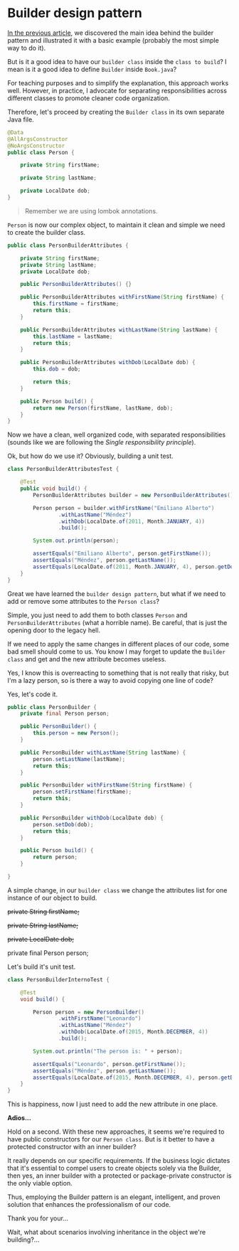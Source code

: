 # Builder design pattern

[In the previous article](/creational/builder.md), we discovered the main idea behind the builder pattern and illustrated it with a basic example (probably the most simple way to do it).

But is it a good idea to have our `builder class` inside the `class to build`? I mean is it a good idea to define `Builder` inside `Book.java`?

For teaching purposes and to simplify the explanation, this approach works well. However, in practice, I advocate for separating responsibilities across different classes to promote cleaner code organization.

Therefore, let's proceed by creating the `Builder class` in its own separate Java file.

```java
@Data
@AllArgsConstructor
@NoArgsConstructor
public class Person {

    private String firstName;

    private String lastName;

    private LocalDate dob;
}
```
>Remember we are using lombok annotations.

`Person` is now our complex object, to maintain it clean and simple we need to create the builder class.

```java
public class PersonBuilderAttributes {

    private String firstName;
    private String lastName;
    private LocalDate dob;

    public PersonBuilderAttributes() {}

    public PersonBuilderAttributes withFirstName(String firstName) {
        this.firstName = firstName;
        return this;
    }

    public PersonBuilderAttributes withLastName(String lastName) {
        this.lastName = lastName;
        return this;
    }

    public PersonBuilderAttributes withDob(LocalDate dob) {
        this.dob = dob;

        return this;
    }

    public Person build() {
        return new Person(firstName, lastName, dob);
    }
}
```

Now we have a clean, well organized code, with separated responsibilities (sounds like we are following the *Single responsibility principle*).

Ok, but how do we use it?
Obviously, building a unit test.

```java
class PersonBuilderAttributesTest {

    @Test
    public void build() {
        PersonBuilderAttributes builder = new PersonBuilderAttributes();

        Person person = builder.withFirstName("Emiliano Alberto")
                .withLastName("Méndez")
                .withDob(LocalDate.of(2011, Month.JANUARY, 4))
                .build();

        System.out.println(person);

        assertEquals("Emiliano Alberto", person.getFirstName());
        assertEquals("Méndez", person.getLastName());
        assertEquals(LocalDate.of(2011, Month.JANUARY, 4), person.getDob());
    }
}
```

Great we have learned the `builder design pattern`, but what if we need to add or remove some attributes to the `Person class`?

Simple, you just need to add them to both classes `Person` and `PersonBuilderAttributes` (what a horrible name).
Be careful, that is just the opening door to the legacy hell.

If we need to apply the same changes in different places of our code, some bad smell should come to us. You know I may forget to update the `Builder class` and get and the new attribute becomes useless.

Yes, I know this is overreacting to something that is not really that risky, but I'm a lazy person, so is there a way to avoid copying one line of code?

Yes, let's code it.

```java
public class PersonBuilder {
    private final Person person;

    public PersonBuilder() {
        this.person = new Person();
    }

    public PersonBuilder withLastName(String lastName) {
        person.setLastName(lastName);
        return this;
    }

    public PersonBuilder withFirstName(String firstName) {
        person.setFirstName(firstName);
        return this;
    }

    public PersonBuilder withDob(LocalDate dob) {
        person.setDob(dob);
        return this;
    }

    public Person build() {
        return person;
    }

}
```

A simple change, in our `builder class` we change the attributes list for one instance of our object to build.

~~private String firstName;~~

~~private String lastName;~~

~~private LocalDate dob;~~

private final Person person;

Let's build it's unit test.

```java
class PersonBuilderInternoTest {

    @Test
    void build() {

        Person person = new PersonBuilder()
                .withFirstName("Leonardo")
                .withLastName("Méndez")
                .withDob(LocalDate.of(2015, Month.DECEMBER, 4))
                .build();

        System.out.println("The person is: " + person);

        assertEquals("Leonardo", person.getFirstName());
        assertEquals("Méndez", person.getLastName());
        assertEquals(LocalDate.of(2015, Month.DECEMBER, 4), person.getDob());
    }
}
```

This is happiness, now I just need to add the new attribute in one place.

**Adios...**

Hold on a second. With these new approaches, it seems we're required to have public constructors for our `Person class`. But is it better to have a protected constructor with an inner builder?

It really depends on our specific requirements. If the business logic dictates that it's essential to compel users to create objects solely via the Builder, then yes, an inner builder with a protected or package-private constructor is the only viable option.

Thus, employing the Builder pattern is an elegant, intelligent, and proven solution that enhances the professionalism of our code.

Thank you for your...

Wait, what about scenarios involving inheritance in the object we're building?...




